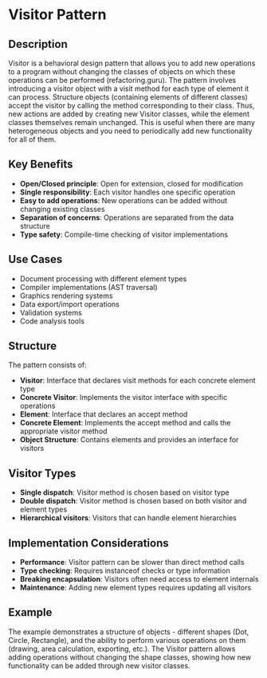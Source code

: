 # Visitor Pattern

## Description

Visitor is a behavioral design pattern that allows you to add new operations to a program without changing the classes of objects on which these operations can be performed (refactoring.guru). The pattern involves introducing a visitor object with a visit method for each type of element it can process. Structure objects (containing elements of different classes) accept the visitor by calling the method corresponding to their class. Thus, new actions are added by creating new Visitor classes, while the element classes themselves remain unchanged. This is useful when there are many heterogeneous objects and you need to periodically add new functionality for all of them.

## Key Benefits

- **Open/Closed principle**: Open for extension, closed for modification
- **Single responsibility**: Each visitor handles one specific operation
- **Easy to add operations**: New operations can be added without changing existing classes
- **Separation of concerns**: Operations are separated from the data structure
- **Type safety**: Compile-time checking of visitor implementations

## Use Cases

- Document processing with different element types
- Compiler implementations (AST traversal)
- Graphics rendering systems
- Data export/import operations
- Validation systems
- Code analysis tools

## Structure

The pattern consists of:
- **Visitor**: Interface that declares visit methods for each concrete element type
- **Concrete Visitor**: Implements the visitor interface with specific operations
- **Element**: Interface that declares an accept method
- **Concrete Element**: Implements the accept method and calls the appropriate visitor method
- **Object Structure**: Contains elements and provides an interface for visitors

## Visitor Types

- **Single dispatch**: Visitor method is chosen based on visitor type
- **Double dispatch**: Visitor method is chosen based on both visitor and element types
- **Hierarchical visitors**: Visitors that can handle element hierarchies

## Implementation Considerations

- **Performance**: Visitor pattern can be slower than direct method calls
- **Type checking**: Requires instanceof checks or type information
- **Breaking encapsulation**: Visitors often need access to element internals
- **Maintenance**: Adding new element types requires updating all visitors

## Example

The example demonstrates a structure of objects - different shapes (Dot, Circle, Rectangle), and the ability to perform various operations on them (drawing, area calculation, exporting, etc.). The Visitor pattern allows adding operations without changing the shape classes, showing how new functionality can be added through new visitor classes. 